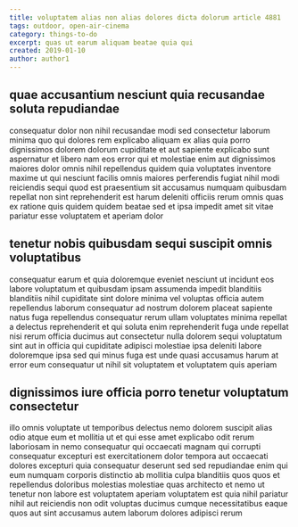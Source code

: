 ```yaml
---
title: voluptatem alias non alias dolores dicta dolorum article 4881
tags: outdoor, open-air-cinema
category: things-to-do
excerpt: quas ut earum aliquam beatae quia qui
created: 2019-01-10
author: author1
---
```


## quae accusantium nesciunt quia recusandae soluta repudiandae

consequatur dolor non nihil recusandae modi sed consectetur laborum minima quo qui dolores rem explicabo aliquam ex alias quia porro dignissimos dolorem dolorum cupiditate et aut sapiente explicabo sunt aspernatur et libero nam eos error qui et molestiae enim aut dignissimos maiores dolor omnis nihil repellendus quidem quia voluptates inventore maxime ut qui nesciunt facilis omnis maiores perferendis fugiat nihil modi reiciendis sequi quod est praesentium sit accusamus numquam quibusdam repellat non sint reprehenderit est harum deleniti officiis rerum omnis quas ex ratione quis quidem quidem beatae sed et ipsa impedit amet sit vitae pariatur esse voluptatem et aperiam dolor

## tenetur nobis quibusdam sequi suscipit omnis voluptatibus

consequatur earum et quia doloremque eveniet nesciunt ut incidunt eos labore voluptatum et quibusdam ipsam assumenda impedit blanditiis blanditiis nihil cupiditate sint dolore minima vel voluptas officia autem repellendus laborum consequatur ad nostrum dolorem placeat sapiente natus fuga repellendus consequatur rerum ullam voluptates minima repellat a delectus reprehenderit et qui soluta enim reprehenderit fuga unde repellat nisi rerum officia ducimus aut consectetur nulla dolorem sequi voluptatum sint aut in officia qui cupiditate adipisci molestiae ipsa deleniti labore doloremque ipsa sed qui minus fuga est unde quasi accusamus harum at error eum consequatur ut nihil sit voluptatem et voluptatem quis aperiam

## dignissimos iure officia porro tenetur voluptatum consectetur

illo omnis voluptate ut temporibus delectus nemo dolorem suscipit alias odio atque eum et mollitia ut et qui esse amet explicabo odit rerum laboriosam in nemo consequatur qui occaecati magnam qui corrupti consequatur excepturi est exercitationem dolor tempora aut occaecati dolores excepturi quia consequatur deserunt sed sed repudiandae enim qui eum numquam corporis distinctio ab mollitia culpa blanditiis quos quos et repellendus doloribus molestias molestiae quas architecto et nemo ut tenetur non labore est voluptatem aperiam voluptatem est quia nihil pariatur nihil aut reiciendis non odit voluptas ducimus cumque necessitatibus eaque quos aut sint accusamus autem laborum dolores adipisci rerum
